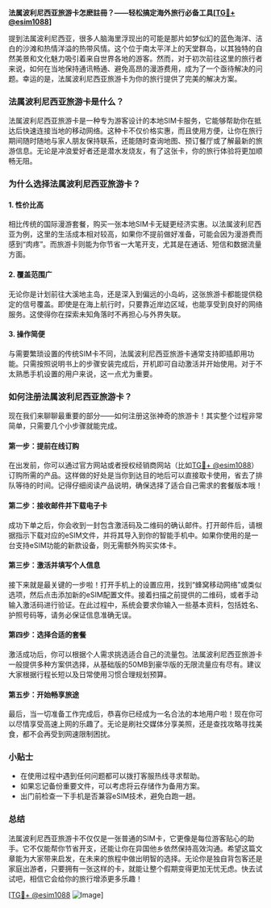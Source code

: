 **法属波利尼西亚旅游卡怎麽註冊？——轻松搞定海外旅行必备工具[[TG💪+ @esim1088](https://t.me/s/esim1088)]**

提到法属波利尼西亚，很多人脑海里浮现出的可能是那片如梦似幻的蓝色海洋、洁白的沙滩和热情洋溢的热带风情。这个位于南太平洋上的天堂群岛，以其独特的自然美景和文化魅力吸引着来自世界各地的游客。然而，对于初次前往这里的旅行者来说，如何在当地保持通讯畅通、避免高昂的漫游费用，成为了一个亟待解决的问题。幸运的是，法属波利尼西亚旅游卡为你的旅行提供了完美的解决方案。

### 法属波利尼西亚旅游卡是什么？

法属波利尼西亚旅游卡是一种专为游客设计的本地SIM卡服务，它能够帮助你在抵达后快速连接当地的移动网络。这种卡不仅价格实惠，而且使用方便，让你在旅行期间随时随地与家人朋友保持联系，还能随时查询地图、预订餐厅或了解最新的旅游信息。无论是冲浪爱好者还是潜水发烧友，有了这张卡，你的旅行体验将更加顺畅无阻。

### 为什么选择法属波利尼西亚旅游卡？

#### 1. **性价比高**
相比传统的国际漫游套餐，购买一张本地SIM卡无疑更经济实惠。以法属波利尼西亚为例，这里的生活成本相对较高，如果你不提前做好准备，可能会因为漫游费而感到“肉疼”。而旅游卡则能为你节省一大笔开支，尤其是在通话、短信和数据流量方面。

#### 2. **覆盖范围广**
无论你是计划前往大溪地主岛，还是深入到偏远的小岛屿，这张旅游卡都能提供稳定的信号覆盖。即使是在海上航行时，只要靠近岸边区域，也能享受到良好的网络服务。这使得你在探索未知角落时不再担心与外界失联。

#### 3. **操作简便**
与需要繁琐设置的传统SIM卡不同，法属波利尼西亚旅游卡通常支持即插即用功能。只需按照说明书上的步骤安装完成后，开机即可自动激活并开始使用。对于不太熟悉手机设置的用户来说，这一点尤为重要。

### 如何注册法属波利尼西亚旅游卡？

现在我们来聊聊最重要的部分——如何注册这张神奇的旅游卡！其实整个过程非常简单，只需要几个小步骤就能完成。

#### 第一步：提前在线订购
在出发前，你可以通过官方网站或者授权经销商网站（比如[TG💪+ @esim1088](https://t.me/s/esim1088)）订购所需的产品。这样做的好处是当你到达目的地后可以直接取卡使用，省去了排队等待的时间。记得仔细阅读产品说明，确保选择了适合自己需求的套餐版本哦！

#### 第二步：接收邮件并下载电子卡
成功下单之后，你会收到一封包含激活码及二维码的确认邮件。打开邮件后，请根据指示下载对应的eSIM文件，并将其导入到你的智能手机中。如果你使用的是一台支持eSIM功能的新款设备，则无需额外购买实体卡。

#### 第三步：激活并填写个人信息
接下来就是最关键的一步啦！打开手机上的设置应用，找到“蜂窝移动网络”或类似选项，然后点击添加新的eSIM配置文件。接着扫描之前提供的二维码，或者手动输入激活码进行验证。在此过程中，系统会要求你输入一些基本资料，包括姓名、护照号码等，请务必保证信息准确无误。

#### 第四步：选择合适的套餐
激活成功后，你可以根据个人需求挑选适合自己的流量包。法属波利尼西亚旅游卡一般提供多种方案供选择，从基础版的50MB到豪华版的无限流量应有尽有。建议大家根据行程长短以及日常使用习惯合理规划预算。

#### 第五步：开始畅享旅途
最后，当一切准备工作完成后，恭喜你已经成为一名合法的本地用户啦！现在你可以尽情享受高速上网的乐趣了。无论是刷社交媒体分享美照，还是查找攻略寻找美食，都不会再受到网速限制困扰。

### 小贴士

- 在使用过程中遇到任何问题都可以拨打客服热线寻求帮助。
- 如果忘记备份重要文件，可以考虑将云存储作为备用方案。
- 出门前检查一下手机是否兼容eSIM技术，避免白跑一趟。

### 总结

法属波利尼西亚旅游卡不仅仅是一张普通的SIM卡，它更像是每位游客贴心的助手。它不仅能帮你节省开支，还能让你在异国他乡依然保持高效沟通。希望这篇文章能为大家带来启发，在未来的旅程中做出明智的选择。无论你是独自背包客还是家庭出游者，只要拥有一张这样的卡，就能让整个假期变得更加无忧无虑。快去试试吧，相信它会给你的旅行增添更多乐趣！

[[TG💪+ @esim1088](https://t.me/s/esim1088) ![Image](https://i.postimg.cc/4NQfJmqS/Snipaste-2025-05-13-00-14-12.png)]